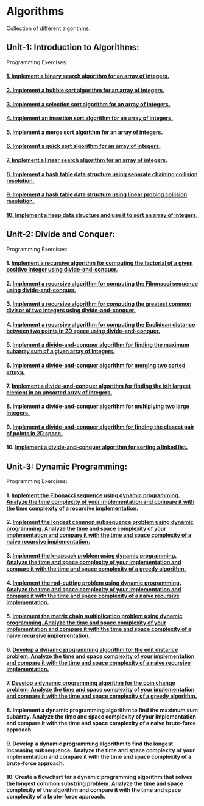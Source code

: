 # Algorithms
Collection of different algorithms.

## Unit-1: Introduction to Algorithms:
Programming Exercises:
#### [1. Implement a binary search algorithm for an array of integers.](https://github.com/manisha-nair28/Algorithms/tree/main/1.%20Binary%20Search)
#### [2. Implement a bubble sort algorithm for an array of integers.](https://github.com/manisha-nair28/Algorithms/tree/main/2.%20Bubble%20Sort)
#### [3. Implement a selection sort algorithm for an array of integers.](https://github.com/manisha-nair28/Algorithms/tree/main/3.%20Selection%20Sort)
#### [4. Implement an insertion sort algorithm for an array of integers.](https://github.com/manisha-nair28/Algorithms/tree/main/4.%20Insertion%20Sort)
#### [5. Implement a merge sort algorithm for an array of integers.](https://github.com/manisha-nair28/Algorithms/tree/main/5.%20Merge%20Sort)
#### [6. Implement a quick sort algorithm for an array of integers.](https://github.com/manisha-nair28/Algorithms/tree/main/6.%20Quick%20Sort)
#### [7. Implement a linear search algorithm for an array of integers.](https://github.com/manisha-nair28/Algorithms/tree/main/7.%20Linear%20Search)
#### [8. Implement a hash table data structure using separate chaining collision resolution.](https://github.com/manisha-nair28/Algorithms/tree/main/8.%20Hash%20table%20(separate%20chaining))
#### [9. Implement a hash table data structure using linear probing collision resolution.](https://github.com/manisha-nair28/Algorithms/tree/main/9.%20Hash%20Table%20(linear%20probing))
#### [10. Implement a heap data structure and use it to sort an array of integers.](https://github.com/manisha-nair28/Algorithms/tree/main/10.%20Heap)

## Unit-2: Divide and Conquer:

Programming Exercises:
#### 1. [Implement a recursive algorithm for computing the factorial of a given positive integer using divide-and-conquer.](https://github.com/manisha-nair28/Algorithms/tree/main/11.%20Factorial)
#### 2. [Implement a recursive algorithm for computing the Fibonacci sequence using divide-and-conquer.](https://github.com/manisha-nair28/Algorithms/tree/main/12.%20Fibonacci)
#### 3. [Implement a recursive algorithm for computing the greatest common divisor of two integers using divide-and-conquer.](https://github.com/manisha-nair28/Algorithms/tree/main/13.%20Greatest%20Common%20Divisor)
#### 4. [Implement a recursive algorithm for computing the Euclidean distance between two points in 2D space using divide-and-conquer.](https://github.com/manisha-nair28/Algorithms/tree/main/14.%20Eucleadian%20Distance)
#### 5. [Implement a divide-and-conquer algorithm for finding the maximum subarray sum of a given array of integers.](https://github.com/manisha-nair28/Algorithms/tree/main/15.%20Maximum%20Subarray)
#### 6. [Implement a divide-and-conquer algorithm for merging two sorted arrays.](https://github.com/manisha-nair28/Algorithms/tree/main/16.%20Sorted%20Array%20Merge)
#### 7. [Implement a divide-and-conquer algorithm for finding the kth largest element in an unsorted array of integers.](https://github.com/manisha-nair28/Algorithms/tree/main/17.%20k%20largest%20element)
#### 8. [Implement a divide-and-conquer algorithm for multiplying two large integers.](https://github.com/manisha-nair28/Algorithms/blob/main/18.%20Integer%20multiplication)
#### 9. [Implement a divide-and-conquer algorithm for finding the closest pair of points in 2D space.](https://github.com/manisha-nair28/Algorithms/tree/main/19.%20Closest%20pair%20of%20points%20)
#### 10. [Implement a divide-and-conquer algorithm for sorting a linked list.](https://github.com/manisha-nair28/Algorithms/tree/main/20.%20Linked%20List%20Sorting)

## Unit-3: Dynamic Programming:
Programming Exercises:
#### 1. [Implement the Fibonacci sequence using dynamic programming. Analyze the time complexity of your implementation and compare it with the time complexity of a recursive implementation.](https://github.com/manisha-nair28/Algorithms/blob/main/Dynamic%20Programming%201/fibonacci.cpp)
#### 2. [Implement the longest common subsequence problem using dynamic programming. Analyze the time and space complexity of your implementation and compare it with the time and space complexity of a naive recursive implementation.](https://github.com/manisha-nair28/Algorithms/tree/main/Dynamic%20Programming%202)
#### 3. [Implement the knapsack problem using dynamic programming. Analyze the time and space complexity of your implementation and compare it with the time and space complexity of a greedy algorithm.](https://github.com/manisha-nair28/Algorithms/tree/main/Dynamic%20Programming%203)
#### 4. [Implement the rod-cutting problem using dynamic programming. Analyze the time and space complexity of your implementation and compare it with the time and space complexity of a naive recursive implementation.](https://github.com/manisha-nair28/Algorithms/tree/main/Dynamic%20Programming%204)
#### 5. [Implement the matrix chain multiplication problem using dynamic programming. Analyze the time and space complexity of your implementation and compare it with the time and space complexity of a naive recursive implementation.](https://github.com/manisha-nair28/Algorithms/tree/main/Dynamic%20Programming%205)
#### 6. [Develop a dynamic programming algorithm for the edit distance problem. Analyze the time and space complexity of your implementation and compare it with the time and space complexity of a naive recursive implementation.](https://github.com/manisha-nair28/Algorithms/tree/main/Dynamic%20Programming%206)
#### 7. [Develop a dynamic programming algorithm for the coin change problem. Analyze the time and space complexity of your implementation and compare it with the time and space complexity of a greedy algorithm.](https://github.com/manisha-nair28/Algorithms/tree/main/Dynamic%20Programming%207)
#### 8. Implement a dynamic programming algorithm to find the maximum sum subarray. Analyze the time and space complexity of your implementation and compare it with the time and space complexity of a naive brute-force approach.
#### 9. Develop a dynamic programming algorithm to find the longest increasing subsequence. Analyze the time and space complexity of your implementation and compare it with the time and space complexity of a brute-force approach.
#### 10. Create a flowchart for a dynamic programming algorithm that solves the longest common substring problem. Analyze the time and space complexity of the algorithm and compare it with the time and space complexity of a brute-force approach.

